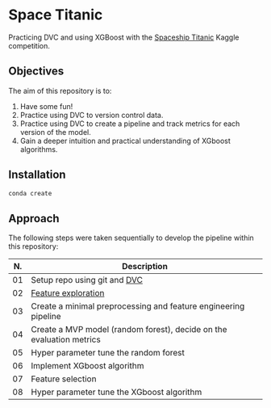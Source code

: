 # Space Titanic

Practicing DVC and using XGBoost with the [Spaceship Titanic](https://www.kaggle.com/competitions/spaceship-titanic/overview) Kaggle competition.

## Objectives

The aim of this repository is to:

1. Have some fun!
2. Practice using DVC to version control data.
3. Practice using DVC to create a pipeline and track metrics for each version of the model.
4. Gain a deeper intuition and practical understanding of XGboost algorithms.

## Installation

```bash
conda create
```

## Approach

The following steps were taken sequentially to develop the pipeline within this repository:

| N. | Description |
| --- | --- |
| 01 | Setup repo using git and [DVC](https://realpython.com/python-data-version-control/) |
| 02 | [Feature exploration](notebooks/feature_exploration.ipynb) |
| 03 | Create a minimal preprocessing and feature engineering pipeline |
| 04 | Create a MVP model (random forest), decide on the evaluation metrics |
| 05 | Hyper parameter tune the random forest |
| 06 | Implement XGboost algorithm |
| 07 | Feature selection |
| 08 | Hyper parameter tune the XGboost algorithm |
